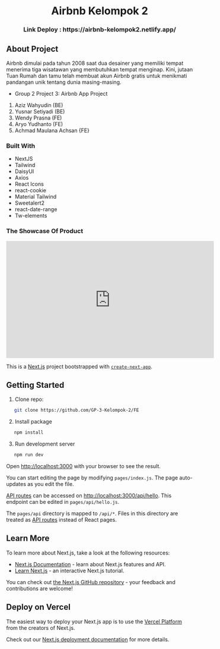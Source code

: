 <h1 align="center">Airbnb Kelompok 2</h1>
<h3 align="center">Link Deploy : https://airbnb-kelompok2.netlify.app/</h3>

## About Project

Airbnb dimulai pada tahun 2008 saat dua desainer yang memiliki tempat menerima tiga wisatawan yang membutuhkan tempat menginap. Kini, jutaan Tuan Rumah dan tamu telah membuat akun Airbnb gratis untuk menikmati pandangan unik tentang dunia masing-masing.

* Group 2 Project 3: Airbnb App Project

1. Aziz Wahyudin (BE) 
2. Yusnar Setiyadi (BE) 
3. Wendy Prasna (FE) 
4. Aryo Yudhanto (FE) 
5. Achmad Maulana Achsan {FE} 

### Built With

* NextJS
* Tailwind
* DaisyUI
* Axios
* React Icons
* react-cookie
* Material Tailwind
* Sweetalert2
* react-date-range
* Tw-elements

### The Showcase Of Product
<iframe width="560" height="315" src="https://www.youtube.com/embed/5IDB1b6yGV4?start=63" frameborder="0" allow="accelerometer; autoplay; clipboard-write; encrypted-media; gyroscope; picture-in-picture" allowfullscreen></iframe>

This is a [Next.js](https://nextjs.org/) project bootstrapped with [`create-next-app`](https://github.com/vercel/next.js/tree/canary/packages/create-next-app).

## Getting Started

1. Clone repo:
```sh
   git clone https://github.com/GP-3-Kelompok-2/FE
   ```
2. Install package
```sh
   npm install
   ```
3. Run development server
```sh
   npm run dev
   ```

Open [http://localhost:3000](http://localhost:3000) with your browser to see the result.

You can start editing the page by modifying `pages/index.js`. The page auto-updates as you edit the file.

[API routes](https://nextjs.org/docs/api-routes/introduction) can be accessed on [http://localhost:3000/api/hello](http://localhost:3000/api/hello). This endpoint can be edited in `pages/api/hello.js`.

The `pages/api` directory is mapped to `/api/*`. Files in this directory are treated as [API routes](https://nextjs.org/docs/api-routes/introduction) instead of React pages.

## Learn More

To learn more about Next.js, take a look at the following resources:

- [Next.js Documentation](https://nextjs.org/docs) - learn about Next.js features and API.
- [Learn Next.js](https://nextjs.org/learn) - an interactive Next.js tutorial.

You can check out [the Next.js GitHub repository](https://github.com/vercel/next.js/) - your feedback and contributions are welcome!

## Deploy on Vercel

The easiest way to deploy your Next.js app is to use the [Vercel Platform](https://vercel.com/new?utm_medium=default-template&filter=next.js&utm_source=create-next-app&utm_campaign=create-next-app-readme) from the creators of Next.js.

Check out our [Next.js deployment documentation](https://nextjs.org/docs/deployment) for more details.
